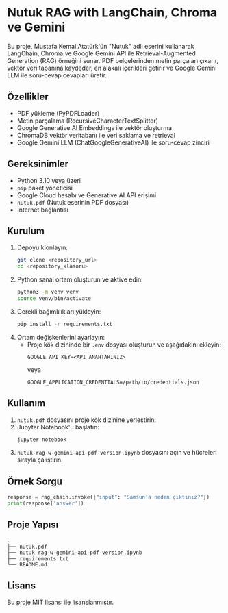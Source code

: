 # Nutuk RAG with LangChain, Chroma ve Gemini

Bu proje, Mustafa Kemal Atatürk'ün "Nutuk" adlı eserini kullanarak LangChain, Chroma ve Google Gemini API ile Retrieval-Augmented Generation (RAG) örneğini sunar. PDF belgelerinden metin parçaları çıkarır, vektör veri tabanına kaydeder, en alakalı içerikleri getirir ve Google Gemini LLM ile soru-cevap cevapları üretir.

## Özellikler
- PDF yükleme (PyPDFLoader)
- Metin parçalama (RecursiveCharacterTextSplitter)
- Google Generative AI Embeddings ile vektör oluşturma
- ChromaDB vektör veritabanı ile veri saklama ve retrieval
- Google Gemini LLM (ChatGoogleGenerativeAI) ile soru-cevap zinciri

## Gereksinimler
- Python 3.10 veya üzeri
- `pip` paket yöneticisi
- Google Cloud hesabı ve Generative AI API erişimi
- `nutuk.pdf` (Nutuk eserinin PDF dosyası)
- İnternet bağlantısı

## Kurulum
1. Depoyu klonlayın:
   ```bash
   git clone <repository_url>
   cd <repository_klasoru>
   ```
2. Python sanal ortam oluşturun ve aktive edin:
   ```bash
   python3 -m venv venv
   source venv/bin/activate
   ```
3. Gerekli bağımlılıkları yükleyin:
   ```bash
   pip install -r requirements.txt
   ```
4. Ortam değişkenlerini ayarlayın:
   - Proje kök dizininde bir `.env` dosyası oluşturun ve aşağıdakini ekleyin:
     ```
     GOOGLE_API_KEY=<API_ANAHTARINIZ>
     ```
     veya
     ```
     GOOGLE_APPLICATION_CREDENTIALS=/path/to/credentials.json
     ```

## Kullanım
1. `nutuk.pdf` dosyasını proje kök dizinine yerleştirin.
2. Jupyter Notebook'u başlatın:
   ```bash
   jupyter notebook
   ```
3. `nutuk-rag-w-gemini-api-pdf-version.ipynb` dosyasını açın ve hücreleri sırayla çalıştırın.

## Örnek Sorgu
```python
response = rag_chain.invoke({"input": "Samsun'a neden çıktınız?"})
print(response['answer'])
```

## Proje Yapısı
```
.
├── nutuk.pdf
├── nutuk-rag-w-gemini-api-pdf-version.ipynb
├── requirements.txt
└── README.md
```

## Lisans
Bu proje MIT lisansı ile lisanslanmıştır.

